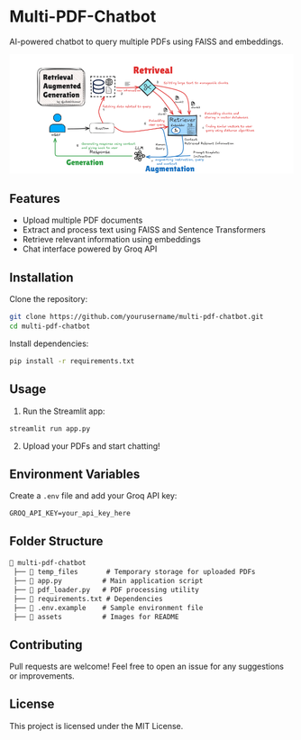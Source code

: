 # Multi-PDF-Chatbot

AI-powered chatbot to query multiple PDFs using FAISS and embeddings.

![Multi-PDF Chatbot](RAGArchitecture.png)

## Features
- Upload multiple PDF documents
- Extract and process text using FAISS and Sentence Transformers
- Retrieve relevant information using embeddings
- Chat interface powered by Groq API

## Installation

Clone the repository:
```bash
git clone https://github.com/yourusername/multi-pdf-chatbot.git
cd multi-pdf-chatbot
```

Install dependencies:
```bash
pip install -r requirements.txt
```

## Usage

1. Run the Streamlit app:
```bash
streamlit run app.py
```
2. Upload your PDFs and start chatting!

## Environment Variables
Create a `.env` file and add your Groq API key:
```env
GROQ_API_KEY=your_api_key_here
```

## Folder Structure
```
📂 multi-pdf-chatbot
 ├── 📂 temp_files       # Temporary storage for uploaded PDFs
 ├── 📜 app.py          # Main application script
 ├── 📜 pdf_loader.py   # PDF processing utility
 ├── 📜 requirements.txt # Dependencies
 ├── 📜 .env.example    # Sample environment file
 ├── 📂 assets          # Images for README
```

## Contributing
Pull requests are welcome! Feel free to open an issue for any suggestions or improvements.

## License
This project is licensed under the MIT License.
